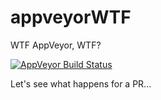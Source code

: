 # appveyorWTF
WTF AppVeyor, WTF?

[![AppVeyor Build Status](https://ci.appveyor.com/api/projects/status/github/jennybc/appveyorWTF?branch=master&svg=true)](https://ci.appveyor.com/project/jennybc/appveyorWTF)

Let's see what happens for a PR...
